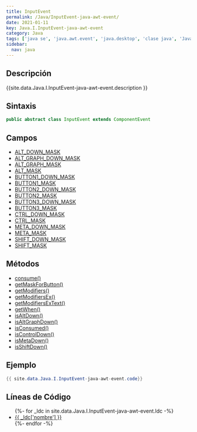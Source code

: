 ```yaml
---
title: InputEvent
permalink: /Java/InputEvent-java-awt-event/
date: 2021-01-11
key: Java.I.InputEvent-java-awt-event
category: Java
tags: ['java se', 'java.awt.event', 'java.desktop', 'clase java', 'Java 1.1']
sidebar: 
  nav: java
---
```


## Descripción
{{site.data.Java.I.InputEvent-java-awt-event.description }}

## Sintaxis
~~~java
public abstract class InputEvent extends ComponentEvent
~~~

## Campos
* [ALT_DOWN_MASK](/Java/InputEvent-java-awt-event/ALT_DOWN_MASK)
* [ALT_GRAPH_DOWN_MASK](/Java/InputEvent-java-awt-event/ALT_GRAPH_DOWN_MASK)
* [ALT_GRAPH_MASK](/Java/InputEvent-java-awt-event/ALT_GRAPH_MASK)
* [ALT_MASK](/Java/InputEvent-java-awt-event/ALT_MASK)
* [BUTTON1_DOWN_MASK](/Java/InputEvent-java-awt-event/BUTTON1_DOWN_MASK)
* [BUTTON1_MASK](/Java/InputEvent-java-awt-event/BUTTON1_MASK)
* [BUTTON2_DOWN_MASK](/Java/InputEvent-java-awt-event/BUTTON2_DOWN_MASK)
* [BUTTON2_MASK](/Java/InputEvent-java-awt-event/BUTTON2_MASK)
* [BUTTON3_DOWN_MASK](/Java/InputEvent-java-awt-event/BUTTON3_DOWN_MASK)
* [BUTTON3_MASK](/Java/InputEvent-java-awt-event/BUTTON3_MASK)
* [CTRL_DOWN_MASK](/Java/InputEvent-java-awt-event/CTRL_DOWN_MASK)
* [CTRL_MASK](/Java/InputEvent-java-awt-event/CTRL_MASK)
* [META_DOWN_MASK](/Java/InputEvent-java-awt-event/META_DOWN_MASK)
* [META_MASK](/Java/InputEvent-java-awt-event/META_MASK)
* [SHIFT_DOWN_MASK](/Java/InputEvent-java-awt-event/SHIFT_DOWN_MASK)
* [SHIFT_MASK](/Java/InputEvent-java-awt-event/SHIFT_MASK)

## Métodos
* [consume()](/Java/InputEvent-java-awt-event/consume)
* [getMaskForButton()](/Java/InputEvent-java-awt-event/getMaskForButton)
* [getModifiers()](/Java/InputEvent-java-awt-event/getModifiers)
* [getModifiersEx()](/Java/InputEvent-java-awt-event/getModifiersEx)
* [getModifiersExText()](/Java/InputEvent-java-awt-event/getModifiersExText)
* [getWhen()](/Java/InputEvent-java-awt-event/getWhen)
* [isAltDown()](/Java/InputEvent-java-awt-event/isAltDown)
* [isAltGraphDown()](/Java/InputEvent-java-awt-event/isAltGraphDown)
* [isConsumed()](/Java/InputEvent-java-awt-event/isConsumed)
* [isControlDown()](/Java/InputEvent-java-awt-event/isControlDown)
* [isMetaDown()](/Java/InputEvent-java-awt-event/isMetaDown)
* [isShiftDown()](/Java/InputEvent-java-awt-event/isShiftDown)

## Ejemplo
~~~java
{{ site.data.Java.I.InputEvent-java-awt-event.code}}
~~~

## Líneas de Código
<ul>
{%- for _ldc in site.data.Java.I.InputEvent-java-awt-event.ldc -%}
   <li>
       <a href="{{_ldc['url'] }}">{{ _ldc['nombre'] }}</a>
   </li>
{%- endfor -%}
</ul>

